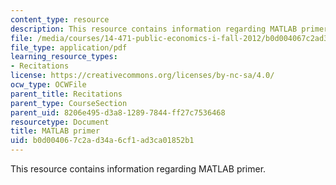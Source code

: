 ```yaml
---
content_type: resource
description: This resource contains information regarding MATLAB primer.
file: /media/courses/14-471-public-economics-i-fall-2012/b0d004067c2ad34a6cf1ad3ca01852b1_MIT14_471F12_matlabprimer.pdf
file_type: application/pdf
learning_resource_types:
- Recitations
license: https://creativecommons.org/licenses/by-nc-sa/4.0/
ocw_type: OCWFile
parent_title: Recitations
parent_type: CourseSection
parent_uid: 8206e495-d3a8-1289-7844-ff27c7536468
resourcetype: Document
title: MATLAB primer
uid: b0d00406-7c2a-d34a-6cf1-ad3ca01852b1
---
```

This resource contains information regarding MATLAB primer.